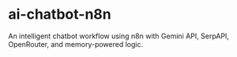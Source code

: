 # ai-chatbot-n8n
An intelligent chatbot workflow using n8n with Gemini API, SerpAPI, OpenRouter, and memory-powered logic.

